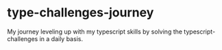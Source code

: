 # type-challenges-journey


My journey leveling up with my typescript skills by solving the typescript-challenges in a daily basis.

